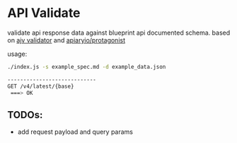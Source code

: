# API Validate

validate api response data against blueprint api documented schema.
based on [ajv validator](https://ajv.js.org/) and [apiaryio/protagonist](https://github.com/apiaryio/protagonist)

usage:
```bash
./index.js -s example_spec.md -d example_data.json

----------------------------
GET /v4/latest/{base}
 ===> OK
```

## TODOs:
* add request payload and query params
